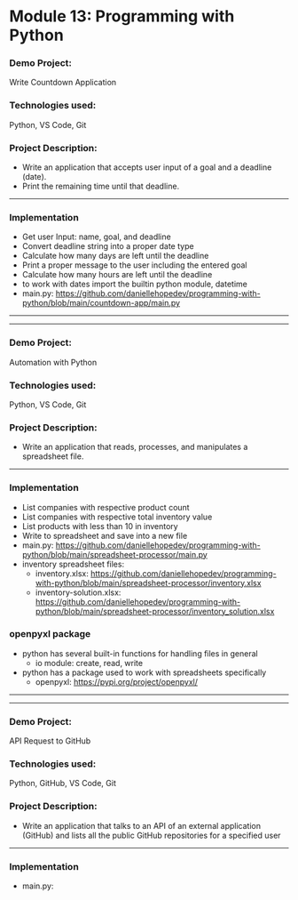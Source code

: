 # Module 13: Programming with Python

### Demo Project:
Write Countdown Application

### Technologies used:
Python, VS Code, Git

### Project Description:
- Write an application that accepts user input of a goal and a deadline (date). 
- Print the remaining time until that deadline.
---
### Implementation
- Get user Input: name, goal, and deadline
- Convert deadline string into a proper date type
- Calculate how many days are left until the deadline
- Print a proper message to the user including the entered goal
- Calculate how many hours are left until the deadline
- to work with dates import the builtin python module, datetime
- main.py: https://github.com/daniellehopedev/programming-with-python/blob/main/countdown-app/main.py

---
---

### Demo Project:
Automation with Python

### Technologies used:
Python, VS Code, Git

### Project Description:
- Write an application that reads, processes, and manipulates a spreadsheet file.
---
### Implementation
- List companies with respective product count
- List companies with respective total inventory value
- List products with less than 10 in inventory
- Write to spreadsheet and save into a new file
- main.py: https://github.com/daniellehopedev/programming-with-python/blob/main/spreadsheet-processor/main.py
- inventory spreadsheet files:
    - inventory.xlsx: https://github.com/daniellehopedev/programming-with-python/blob/main/spreadsheet-processor/inventory.xlsx
    - inventory-solution.xlsx: https://github.com/daniellehopedev/programming-with-python/blob/main/spreadsheet-processor/inventory_solution.xlsx

### openpyxl package
- python has several built-in functions for handling files in general
    - io module: create, read, write
- python has a package used to work with spreadsheets specifically
    - openpyxl: https://pypi.org/project/openpyxl/

---
---

### Demo Project:
API Request to GitHub

### Technologies used:
Python, GitHub, VS Code, Git

### Project Description:
- Write an application that talks to an API of an external application (GitHub) and lists all the public GitHub repositories for a specified user
---
### Implementation
- main.py: